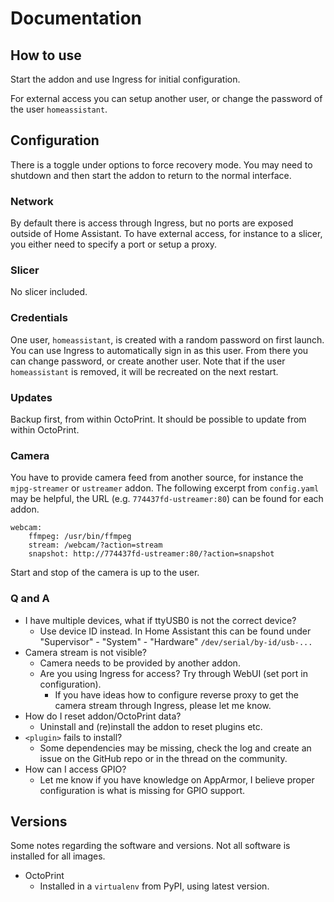 # Documentation

## How to use

Start the addon and use Ingress for initial configuration.

For external access you can setup another user, or change the password of the user `homeassistant`.

## Configuration

There is a toggle under options to force recovery mode. You may need to shutdown and then start the addon to return to the normal interface.

### Network

By default there is access through Ingress, but no ports are exposed outside of Home Assistant. To have external access, for instance to a slicer, you either need to specify a port or setup a proxy.

### Slicer

No slicer included.

### Credentials

One user, `homeassistant`, is created with a random password on first launch. You can use Ingress to automatically sign in as this user. From there you can change password, or create another user. Note that if the user `homeassistant` is removed, it will be recreated on the next restart.

### Updates

Backup first, from within OctoPrint. It should be possible to update from within OctoPrint.

### Camera

You have to provide camera feed from another source, for instance the `mjpg-streamer` or `ustreamer` addon.
The following excerpt from `config.yaml` may be helpful, the URL (e.g. `774437fd-ustreamer:80`) can be found for each addon.

```
webcam:
    ffmpeg: /usr/bin/ffmpeg
    stream: /webcam/?action=stream
    snapshot: http://774437fd-ustreamer:80/?action=snapshot
```

Start and stop of the camera is up to the user.

### Q and A

- I have multiple devices, what if ttyUSB0 is not the correct device?
  - Use device ID instead. In Home Assistant this can be found under "Supervisor" - "System" - "Hardware" `/dev/serial/by-id/usb-...`
- Camera stream is not visible?
  - Camera needs to be provided by another addon.
  - Are you using Ingress for access? Try through WebUI (set port in configuration).
    - If you have ideas how to configure reverse proxy to get the camera stream through Ingress, please let me know.
- How do I reset addon/OctoPrint data?
  - Uninstall and (re)install the addon to reset plugins etc.
- `<plugin>` fails to install?
  - Some dependencies may be missing, check the log and create an issue on the GitHub repo or in the thread on the community.
- How can I access GPIO?
  - Let me know if you have knowledge on AppArmor, I believe proper configuration is what is missing for GPIO support.

## Versions

Some notes regarding the software and versions.
Not all software is installed for all images.

- OctoPrint
  - Installed in a `virtualenv` from PyPI, using latest version.
